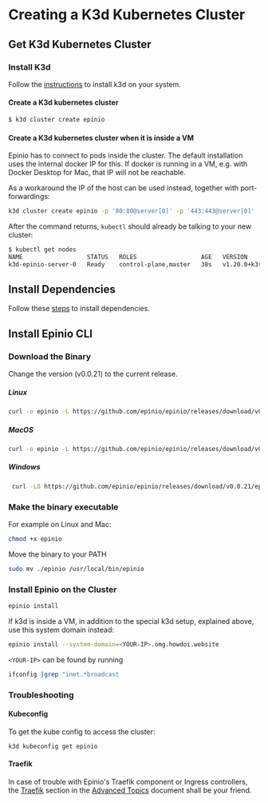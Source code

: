 # Creating a K3d Kubernetes Cluster

## Get K3d Kubernetes Cluster

### Install K3d

Follow the [instructions](https://k3d.io/) to install k3d on your system.

#### Create a K3d kubernetes cluster

```bash
$ k3d cluster create epinio
```

#### Create a K3d kubernetes cluster when it is inside a VM

Epinio has to connect to pods inside the cluster. The default installation uses the internal docker IP for this. If docker is running in a VM, e.g. with Docker Desktop for Mac, that IP will not be reachable.

As a workaround the IP of the host can be used instead, together with port-forwardings:

```bash
k3d cluster create epinio -p '80:80@server[0]' -p '443:443@server[0]'
```

After the command returns, `kubectl` should already be talking to your new cluster:

```bash
$ kubectl get nodes
NAME                  STATUS   ROLES                  AGE   VERSION
k3d-epinio-server-0   Ready    control-plane,master   38s   v1.20.0+k3s2
```

## Install Dependencies

Follow these [steps](./install_dependencies.md) to install dependencies.

## Install Epinio CLI

### Download the Binary

Change the version (v0.0.21) to the current release.

##### Linux

```bash
curl -o epinio -L https://github.com/epinio/epinio/releases/download/v0.0.21/epinio-linux-amd64
```

##### MacOS

```bash
curl -o epinio -L https://github.com/epinio/epinio/releases/download/v0.0.21/epinio-darwin-amd64
```

##### Windows

```bash
 curl -LO https://github.com/epinio/epinio/releases/download/v0.0.21/epinio-windows-amd64.exe
```

### Make the binary executable

For example on Linux and Mac:

```bash
chmod +x epinio
```

Move the binary to your PATH

```bash
sudo mv ./epinio /usr/local/bin/epinio
```

### Install Epinio on the Cluster

```bash
epinio install
```

If k3d is inside a VM, in addition to the special k3d setup, explained above, use this system domain instead:

```bash
epinio install --system-domain=<YOUR-IP>.omg.howdoi.website
```

`<YOUR-IP>` can be found by running

```bash
ifconfig |grep "inet.*broadcast
```


### Troubleshooting

#### Kubeconfig

To get the kube config to access the cluster:

```
k3d kubeconfig get epinio
```

#### Traefik

In case of trouble with Epinio's Traefik component or Ingress controllers, the [Traefik](../explanations/advanced.md#traefik) section in the
[Advanced Topics](../explanations/advanced.md) document shall be your friend.
